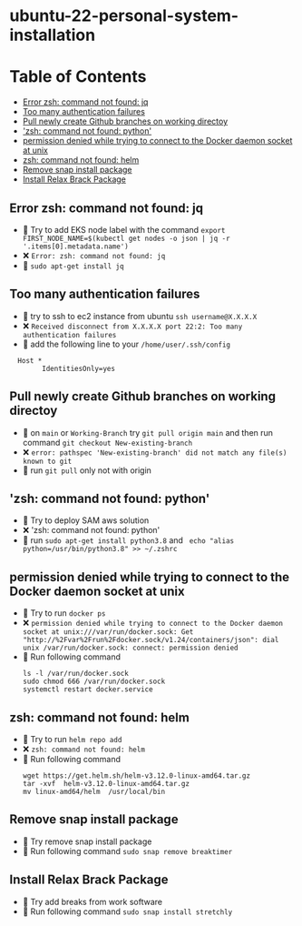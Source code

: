 # ubuntu-22-personal-system-installation

Table of Contents
=================

   * [Error zsh: command not found: jq](#error-zsh-command-not-found-jq)
   * [Too many authentication failures](#too-many-authentication-failures)
   * [Pull newly create Github branches on working directoy](#pull-newly-create-github-branches-on-working-directoy)
   * ['zsh: command not found: python'](#zsh-command-not-found-python)
   * [permission denied while trying to connect to the Docker daemon socket at unix](#permission-denied-while-trying-to-connect-to-the-docker-daemon-socket-at-unix)
   * [zsh: command not found: helm](#zsh-command-not-found-helm)
   * [Remove snap install package](#remove-snap-install-package)
   * [Install Relax Brack Package](#install-relax-brack-package)
   

## Error zsh: command not found: jq
* 🤔 Try to add EKS node label with the command `export FIRST_NODE_NAME=$(kubectl get nodes -o json | jq -r '.items[0].metadata.name')`
* ❌ `Error: zsh: command not found: jq`
* 🎯 `sudo apt-get install jq`

## Too many authentication failures
* 🤔  try to ssh to ec2 instance from ubuntu `ssh username@X.X.X.X`
* ❌ `Received disconnect from X.X.X.X port 22:2: Too many authentication failures`
* 🎯 add the following line to your `/home/user/.ssh/config`
```
  Host * 
       	IdentitiesOnly=yes
```
## Pull newly create Github branches on working directoy 
* 🤔  on `main` or `Working-Branch` try `git pull origin main` and then run command `git checkout New-existing-branch`
* ❌ `error: pathspec 'New-existing-branch' did not match any file(s) known to git`
* 🎯 run `git pull` only not with origin
##  'zsh: command not found: python'
* 🤔  Try to deploy SAM aws solution 
* ❌  'zsh: command not found: python'
* 🎯 run `sudo apt-get install python3.8` and ` echo "alias python=/usr/bin/python3.8" >> ~/.zshrc`
##  permission denied while trying to connect to the Docker daemon socket at unix
* 🤔  Try to run `docker ps` 
* ❌  `permission denied while trying to connect to the Docker daemon socket at unix:///var/run/docker.sock: Get "http://%2Fvar%2Frun%2Fdocker.sock/v1.24/containers/json": dial unix /var/run/docker.sock: connect: permission denied`
* 🎯 Run following command
    ```
    ls -l /var/run/docker.sock
    sudo chmod 666 /var/run/docker.sock
    systemctl restart docker.service
    ```
##  zsh: command not found: helm
* 🤔  Try to run `helm repo add` 
* ❌  `zsh: command not found: helm`
* 🎯 Run following command
  ```
  wget https://get.helm.sh/helm-v3.12.0-linux-amd64.tar.gz
  tar -xvf  helm-v3.12.0-linux-amd64.tar.gz
  mv linux-amd64/helm  /usr/local/bin
  ```

##  Remove snap install package
* 🤔  Try remove snap install package
* 🎯 Run following command `sudo snap remove breaktimer`


##  Install Relax Brack Package 
* 🤔  Try add breaks from work software
* 🎯 Run following command `sudo snap install stretchly`